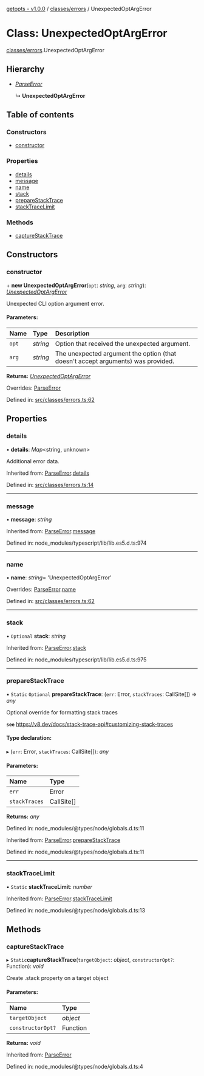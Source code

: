 [getopts - v1.0.0](../README.md) / [classes/errors](../modules/classes_errors.md) / UnexpectedOptArgError

# Class: UnexpectedOptArgError

[classes/errors](../modules/classes_errors.md).UnexpectedOptArgError

## Hierarchy

- [_ParseError_](classes_errors.parseerror.md)

  ↳ **UnexpectedOptArgError**

## Table of contents

### Constructors

- [constructor](classes_errors.unexpectedoptargerror.md#constructor)

### Properties

- [details](classes_errors.unexpectedoptargerror.md#details)
- [message](classes_errors.unexpectedoptargerror.md#message)
- [name](classes_errors.unexpectedoptargerror.md#name)
- [stack](classes_errors.unexpectedoptargerror.md#stack)
- [prepareStackTrace](classes_errors.unexpectedoptargerror.md#preparestacktrace)
- [stackTraceLimit](classes_errors.unexpectedoptargerror.md#stacktracelimit)

### Methods

- [captureStackTrace](classes_errors.unexpectedoptargerror.md#capturestacktrace)

## Constructors

### constructor

\+ **new UnexpectedOptArgError**(`opt`: _string_, `arg`: _string_): [_UnexpectedOptArgError_](classes_errors.unexpectedoptargerror.md)

Unexpected CLI option argument error.

#### Parameters:

| Name  | Type     | Description                                                                      |
| :---- | :------- | :------------------------------------------------------------------------------- |
| `opt` | _string_ | Option that received the unexpected argument.                                    |
| `arg` | _string_ | The unexpected argument the option (that doesn't accept arguments) was provided. |

**Returns:** [_UnexpectedOptArgError_](classes_errors.unexpectedoptargerror.md)

Overrides: [ParseError](classes_errors.parseerror.md)

Defined in: [src/classes/errors.ts:62](https://github.com/prasadrajandran/node-getopts/blob/c78e9e9/src/classes/errors.ts#L62)

## Properties

### details

• **details**: _Map_<string, unknown\>

Additional error data.

Inherited from: [ParseError](classes_errors.parseerror.md).[details](classes_errors.parseerror.md#details)

Defined in: [src/classes/errors.ts:14](https://github.com/prasadrajandran/node-getopts/blob/c78e9e9/src/classes/errors.ts#L14)

---

### message

• **message**: _string_

Inherited from: [ParseError](classes_errors.parseerror.md).[message](classes_errors.parseerror.md#message)

Defined in: node_modules/typescript/lib/lib.es5.d.ts:974

---

### name

• **name**: _string_= 'UnexpectedOptArgError'

Overrides: [ParseError](classes_errors.parseerror.md).[name](classes_errors.parseerror.md#name)

Defined in: [src/classes/errors.ts:62](https://github.com/prasadrajandran/node-getopts/blob/c78e9e9/src/classes/errors.ts#L62)

---

### stack

• `Optional` **stack**: _string_

Inherited from: [ParseError](classes_errors.parseerror.md).[stack](classes_errors.parseerror.md#stack)

Defined in: node_modules/typescript/lib/lib.es5.d.ts:975

---

### prepareStackTrace

▪ `Static` `Optional` **prepareStackTrace**: (`err`: Error, `stackTraces`: CallSite[]) => _any_

Optional override for formatting stack traces

**`see`** https://v8.dev/docs/stack-trace-api#customizing-stack-traces

#### Type declaration:

▸ (`err`: Error, `stackTraces`: CallSite[]): _any_

#### Parameters:

| Name          | Type       |
| :------------ | :--------- |
| `err`         | Error      |
| `stackTraces` | CallSite[] |

**Returns:** _any_

Defined in: node_modules/@types/node/globals.d.ts:11

Inherited from: [ParseError](classes_errors.parseerror.md).[prepareStackTrace](classes_errors.parseerror.md#preparestacktrace)

Defined in: node_modules/@types/node/globals.d.ts:11

---

### stackTraceLimit

▪ `Static` **stackTraceLimit**: _number_

Inherited from: [ParseError](classes_errors.parseerror.md).[stackTraceLimit](classes_errors.parseerror.md#stacktracelimit)

Defined in: node_modules/@types/node/globals.d.ts:13

## Methods

### captureStackTrace

▸ `Static`**captureStackTrace**(`targetObject`: _object_, `constructorOpt?`: Function): _void_

Create .stack property on a target object

#### Parameters:

| Name              | Type     |
| :---------------- | :------- |
| `targetObject`    | _object_ |
| `constructorOpt?` | Function |

**Returns:** _void_

Inherited from: [ParseError](classes_errors.parseerror.md)

Defined in: node_modules/@types/node/globals.d.ts:4
